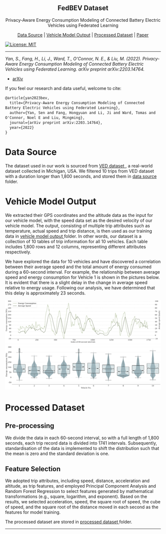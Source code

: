 <h2 align="center"> FedBEV Dataset </h2>

<p align="center"> Privacy-Aware Energy Consumption Modeling of Connected Battery Electric Vehicles using Federated Learning </p>

<p align="center">
  <a href="#Data Source">Data Source</a> | <a href="#Vehicle Model Output">Vehicle Model Output</a> | <a href="#Processed Dataset">Processed Dataset</a> | <a href="https://arxiv.org/abs/2203.14764">Paper</a>
</p>

[![License: MIT](https://img.shields.io/badge/License-MIT-yellow.svg)](https://opensource.org/licenses/MIT)

---

*Yan, S., Fang, H., Li, J., Ward, T., O'Connor, N. E., & Liu, M. (2022). Privacy-Aware Energy Consumption Modeling of Connected Battery Electric Vehicles using Federated Learning. arXiv preprint arXiv:2203.14764.*

- <a href="https://arxiv.org/abs/2203.14764"> arXiv </a>

If you feel our research and data useful, welcome to cite:

```
@article{yan2023bev,
  title={Privacy-Aware Energy Consumption Modeling of Connected Battery Electric Vehicles using Federated Learning},
  author={Yan, Sen and Fang, Hongyuan and Li, Ji and Ward, Tomas and O'Connor, Noel E and Liu, Mingming},
  journal={arXiv preprint arXiv:2203.14764},
  year={2022}
}
```


# Data Source

The dataset used in our work is sourced from <a href="https://github.com/gsoh/VED"> VED dataset </a>, a real-world dataset collected in Michigan, USA. We filtered 10 trips from VED dataset with a duration longer than 1,800 seconds, and stored them in <a href="./data source"> data source </a> folder.

# Vehicle Model Output

We extracted their GPS coordinates and the altitude data as the input for our vehicle model, with the speed data set as the desired velocity of our vehicle model. The output, consisting of multiple trip attributes such as temperature, actual speed and trip distance, is then used as our training data in <a href="./vehicle model output"> vehicle model output </a> folder. In other words, our dataset is a collection of 10 tables of trip information for all 10 vehicles. Each table includes 1,800 rows and 12 columns, representing different attributes respectively.

We have explored the data for 10 vehicles and have discovered a correlation between their average speed and the total amount of energy consumed during a 60-second interval. For example, the relationship between average speed and energy consumption for Vehicle 1 is shown in the pictures below. It is evident that there is a slight delay in the change in average speed relative to energy usage. Following our analysis, we have determined that this delay is approximately 23 seconds.

![speed_energy](./images/speed_energy.png)
![speed_energy](./images/boxplot.png)

# Processed Dataset

## Pre-processing

We divide the data in each 60-second interval, so with a full length of 1,800 seconds, each trip record data is divided into 1741 intervals. Subsequently, standardisation of the data is implemented to shift the distribution such that the mean is zero and the standard deviation is one.

## Feature Selection

We adopted trip attributes, including speed, distance, acceleration and altitude, as trip features, and employed Principal Component Analysis and Random Forest Regression to select features generated by mathematical transformations (e.g., square, logarithm, and exponent). Based on the results, we selected acceleration, speed, the square root of speed, the cube of speed, and the square root of the distance moved in each second as the features for model training.

The processed dataset are stored in <a href="./processed dataset"> processed dataset </a> folder.

---



